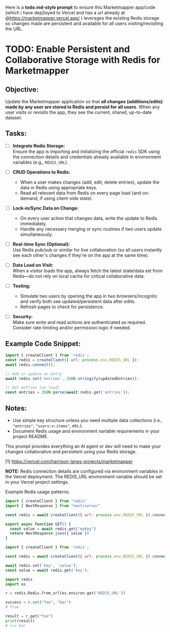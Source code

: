 Here is a **todo.md-style prompt** to ensure this Marketmapper app/code (which i have dep[loyed to Vercel and has a url already at @https://marketmapper.vercel.app/ ) leverages the existing Redis storage so changes made are persistent and available for all users visiting/revisiting the URL.

# TODO: Enable Persistent and Collaborative Storage with Redis for Marketmapper

## Objective:
Update the Marketmapper application so that **all changes (additions/edits) made by any user are stored in Redis and persist for all users.** When any user visits or revisits the app, they see the current, shared, up-to-date dataset.

## Tasks:

- [ ] **Integrate Redis Storage:**  
  Ensure the app is importing and initializing the official `redis` SDK using the connection details and credentials already available in environment variables (e.g., `REDIS_URL`).

- [ ] **CRUD Operations to Redis:**  
  - When a user makes changes (add, edit, delete entries), update the data in Redis using appropriate keys.
  - Read all relevant data from Redis on every page load (and on-demand, if using client-side state).

- [ ] **Lock-in/Sync Data on Change:**  
  - On every user action that changes data, write the update to Redis immediately.
  - Handle any necessary merging or sync routines if two users update simultaneously.

- [ ] **Real-time Sync (Optional):**  
  Use Redis pub/sub or similar for live collaboration (so all users instantly see each other's changes if they're on the app at the same time).

- [ ] **Data Load on Visit:**  
  When a visitor loads the app, always fetch the latest state/data set from Redis—do not rely on local cache for critical collaborative data.

- [ ] **Testing:**  
  - Simulate two users by opening the app in two browsers/incognito and verify both see updated/persistent data after edits.
  - Refresh pages to check for persistence.

- [ ] **Security:**  
  Make sure write and read actions are authenticated as required. Consider rate-limiting and/or permission logic if needed.

## Example Code Snippet:

```js
import { createClient } from 'redis';
const redis = createClient({ url: process.env.REDIS_URL });
await redis.connect();

// Add or update an entry
await redis.set('entries', JSON.stringify(updatedEntries));

// Get entries (on load)
const entries = JSON.parse(await redis.get('entries'));
```

## Notes:
- Use simple key structure unless you need multiple data collections (i.e., `"entries"`, `"users:x:items"`, etc.).
- Document Redis usage and environment variable requirements in your project README.

This prompt provides everything an AI agent or dev will need to make your changes collaborative and persistent using your Redis storage.

[1] https://vercel.com/harrison-lanes-projects/marketmapper



**NOTE:** Redis connection details are configured via environment variables in the Vercel deployment. The REDIS_URL environment variable should be set in your Vercel project settings.

Example Redis usage patterns:

```javascript
import { createClient } from "redis"
import { NextResponse } from "next/server"

const redis = await createClient({ url: process.env.REDIS_URL }).connect();

export async function GET() {
  const value = await redis.get("myKey")
  return NextResponse.json({ value })
}
```

```javascript
import { createClient } from 'redis';

const redis = await createClient({ url: process.env.REDIS_URL }).connect();

await redis.set('key', 'value');
const value = await redis.get('key');
```

```python
import redis
import os

r = redis.Redis.from_url(os.environ.get('REDIS_URL'))

success = r.set("foo", "bar")
# True

result = r.get("foo")
print(result)
# >>> bar
```